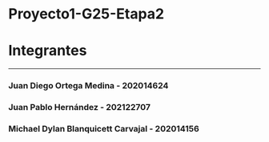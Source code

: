 # Proyecto1-G25-Etapa2

# Integrantes
---
### Juan Diego Ortega Medina - 202014624
### Juan Pablo Hernández - 202122707
### Michael Dylan Blanquicett Carvajal - 202014156
